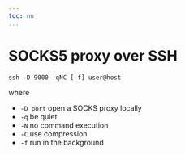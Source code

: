 ```yaml
---
toc: no
...
```


# SOCKS5 proxy over SSH

```shell
ssh -D 9000 -qNC [-f] user@host
```

where

- `-D port` open a SOCKS proxy locally
- `-q` be quiet
- `-N` no command execution
- `-C` use compression
- `-f` run in the background